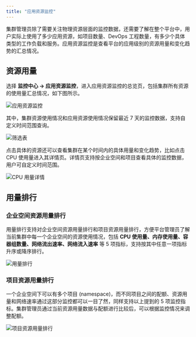```yaml
---
title: "应用资源监控"
---
```


集群管理员除了需要关注物理资源层面的监控数据，还需要了解在整个平台中，用户实际上使用了多少应用资源，如项目数量、DevOps 工程数量，有多少个具体类型的工作负载和服务。应用资源监控是查看平台的应用级别的资源用量和变化趋势的汇总情况。

## 资源用量

选择 **监控中心 → 应用资源监控**，进入应用资源监控的总览页，包括集群所有资源的使用量汇总情况，如下图所示。

![应用资源监控](/application-resources-monitoring.png)

其中，集群资源使用情况和应用资源使用情况保留最近 7 天的监控数据，支持自定义时间范围查询。

![筛选表](/filter-table.png)

点击具体的资源还可以查看集群在某个时间内的具体用量和变化趋势，比如点击 CPU 使用量进入其详情页。详情页支持按企业空间和项目查看具体的监控数据，用户可自定义时间范围。

![CPU 用量详情](/cpu-usage-details.png)

## 用量排行

### 企业空间资源用量排行

用量排行支持对企业空间资源用量排行和项目资源用量排行，方便平台管理员了解当前集群中每一个企业空间的资源使用情况，包括 **CPU 使用量、内存使用量、容器组数量、网络流出速率、网络流入速率** 等 5 项指标，支持按其中任意一项指标升序或降序排行。

![用量排行](/workspace-ranking.png)

### 项目资源用量排行

一个企业空间下可以有多个项目 (namespace)，而不同项目之间的配额、资源用量和网络速率通过这部分监控都可以一目了然，同样支持以上提到的 5 项监控指标。集群管理员通过当前资源用量数据与配额进行比较后，可以根据监控情况来调整配额。

![项目资源用量排行](/namespace-ranking.png)